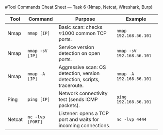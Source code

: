 #Tool Commands Cheat Sheet — Task 6 (Nmap, Netcat, Wireshark, Burp)


| Tool   | Command            | Purpose                                                        | Example                   |
|--------|--------------------|----------------------------------------------------------------|---------------------------|
| Nmap   | `nmap [IP]`        | Basic scan: checks ≈1000 common TCP ports.                     | `nmap 192.168.56.101`     |
| Nmap   | `nmap -sV [IP]`    | Service version detection on open ports.                       | `nmap -sV 192.168.56.101` |
| Nmap   | `nmap -A [IP]`     | Aggressive scan: OS detection, version detection, scripts, traceroute. | `nmap -A 192.168.56.101`  |
| Ping   | `ping [IP]`        | Network connectivity test (sends ICMP packets).                | `ping 192.168.56.101`     |
| Netcat | `nc -lvp [PORT]`   | Listener: opens a TCP port and waits for incoming connections. | `nc -lvp 4444`            |

